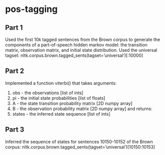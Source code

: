 # pos-tagging
## Part 1
Used the first 10k tagged sentences from the Brown corpus to generate the
components of a part-of-speech hidden markov model: the transition
matrix, observation matrix, and initial state distribution. Used the universal
tagset:
nltk.corpus.brown.tagged_sents(tagset=’universal’)[:10000]

## Part 2
Implemented a function viterbi() that takes arguments:
1. obs - the observations [list of ints]
2. pi - the initial state probabilities [list of floats]
3. A - the state transition probability matrix [2D numpy array]
4. B - the observation probability matrix [2D numpy array]
and returns:
1. states - the inferred state sequence [list of ints]

## Part 3
Inferred the sequence of states for sentences 10150-10152 of the Brown
corpus:
nltk.corpus.brown.tagged_sents(tagset=’universal’)[10150:10153]
